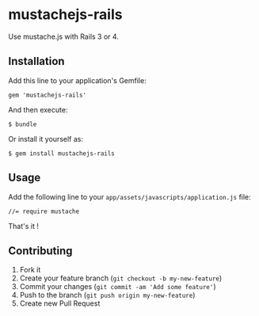 # mustachejs-rails

Use mustache.js with Rails 3 or 4.

## Installation

Add this line to your application's Gemfile:

    gem 'mustachejs-rails'

And then execute:

    $ bundle

Or install it yourself as:

    $ gem install mustachejs-rails

## Usage

Add the following line to your `app/assets/javascripts/application.js` file:

    //= require mustache

That's it !

## Contributing

1. Fork it
2. Create your feature branch (`git checkout -b my-new-feature`)
3. Commit your changes (`git commit -am 'Add some feature'`)
4. Push to the branch (`git push origin my-new-feature`)
5. Create new Pull Request
